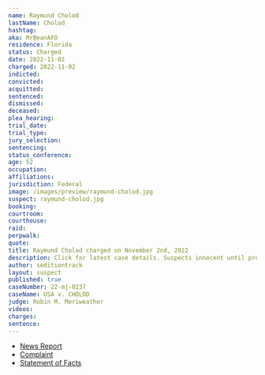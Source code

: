 ```yaml
---
name: Raymund Cholod
lastName: Cholod
hashtag:
aka: MrBeanAFO
residence: Florida
status: Charged
date: 2022-11-02
charged: 2022-11-02
indicted:
convicted:
acquitted:
sentenced:
dismissed:
deceased:
plea_hearing:
trial_date:
trial_type:
jury_selection:
sentencing:
status_conference:
age: 52
occupation:
affiliations:
jurisdiction: Federal
image: /images/preview/raymund-cholod.jpg
suspect: raymund-cholod.jpg
booking:
courtroom:
courthouse:
raid:
perpwalk:
quote:
title: Raymund Cholod charged on November 2nd, 2022
description: Click for latest case details. Suspects innocent until proven guilty.
author: seditiontrack
layout: suspect
published: true
caseNumber: 22-mj-0237
caseName: USA v. CHOLOD
judge: Robin M. Meriweather
videos:
charges:
sentence:
---
```

- [News Report](https://www.tallahassee.com/story/news/2022/11/04/tallahassee-man-arrested-role-jan-6-attack-u-s-capitol-insurrection-raymund-joseph-cholod-florida/8269028001/)
- [Complaint](https://www.justice.gov/usao-dc/case-multi-defendant/file/1549496/download)
- [Statement of Facts](https://www.justice.gov/usao-dc/case-multi-defendant/file/1549501/download)
